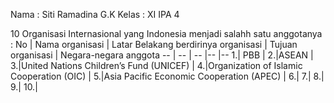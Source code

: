 Nama : Siti Ramadina G.K
Kelas : XI IPA 4

10 Organisasi Internasional yang Indonesia menjadi salahh satu anggotanya :
No | Nama organisasi | Latar Belakang berdirinya organisasi | Tujuan organisasi | Negara-negara anggota 
-- | -- | -- |-- |--
1.| PBB |
2.|ASEAN |
3.|United Nations Children’s Fund (UNICEF) |
4.|Organization of Islamic Cooperation (OIC) |
5.|Asia Pacific Economic Cooperation (APEC) |
6.|
7.|
8.|
9.|
10.| 
